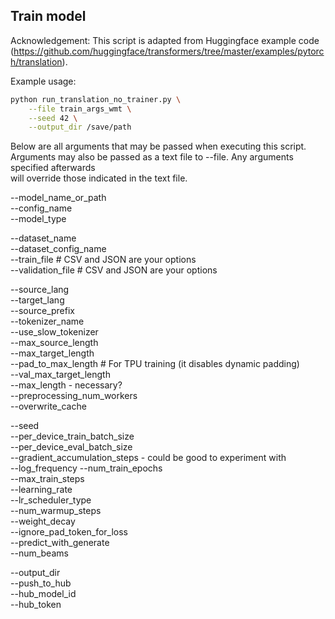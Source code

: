 ## Train model

Acknowledgement: This script is adapted from Huggingface example code (https://github.com/huggingface/transformers/tree/master/examples/pytorch/translation).

Example usage:

```bash
python run_translation_no_trainer.py \
	--file train_args_wmt \
	--seed 42 \
	--output_dir /save/path
```

Below are all arguments that may be passed when executing this script.  
Arguments may also be passed as a text file to --file. Any arguments specified afterwards  
will override those indicated in the text file.

--model_name_or_path  
--config_name  
--model_type  

--dataset_name  
--dataset_config_name  
--train_file  		# CSV and JSON are your options  
--validation_file  	# CSV and JSON are your options  

--source_lang  
--target_lang  
--source_prefix  
--tokenizer_name  
--use_slow_tokenizer  
--max_source_length  
--max_target_length  
--pad_to_max_length  	# For TPU training (it disables dynamic padding)  
--val_max_target_length  
--max_length  - necessary?  
--preprocessing_num_workers  
--overwrite_cache  

--seed  
--per_device_train_batch_size  
--per_device_eval_batch_size  
--gradient_accumulation_steps  - could be good to experiment with  
--log_frequency
--num_train_epochs  
--max_train_steps  
--learning_rate  
--lr_scheduler_type  
--num_warmup_steps  
--weight_decay  
--ignore_pad_token_for_loss  
--predict_with_generate  
--num_beams  

--output_dir  
--push_to_hub  
--hub_model_id  
--hub_token  